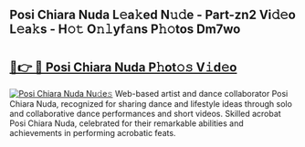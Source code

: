## Posi Chiara Nuda L𝚎a𝚔ed N𝚞𝚍e - Part-zn2 Vi𝚍𝚎o L𝚎a𝚔s - H𝚘𝚝 O𝚗𝚕yf𝚊ns P𝚑𝚘tos Dm7wo

# <h2><a href="http://kfbtv5k.oniu.top/?m=Posi+Chiara+Nuda">🔗👉 🔴 Posi Chiara Nuda P𝚑ot𝚘𝚜 V𝚒d𝚎o</a></h2>

[![Posi Chiara Nuda Nu𝚍e𝚜](https://i.imgur.com/0qMVB7G.gif)](http://kfbtv5k.oniu.top/?m=Posi+Chiara+Nuda)
Web-based artist and dance collaborator Posi Chiara Nuda, recognized for sharing dance and lifestyle ideas through solo and collaborative dance performances and short videos. Skilled acrobat Posi Chiara Nuda, celebrated for their remarkable abilities and achievements in performing acrobatic feats.  

